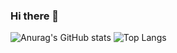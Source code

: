 ### Hi there 👋
![Anurag's GitHub stats](https://github-readme-stats.vercel.app/api?username=robonamari&show_icons=true&theme=transparent)
![Top Langs](https://github-readme-stats.vercel.app/api/top-langs/?username=robonamari&show_icons=true&theme=transparent)
